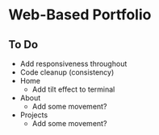 # Web-Based Portfolio

## To Do


- Add responsiveness throughout
- Code cleanup (consistency)
- Home
    - Add tilt effect to terminal
- About
    - Add some movement?
- Projects
    - Add some movement?